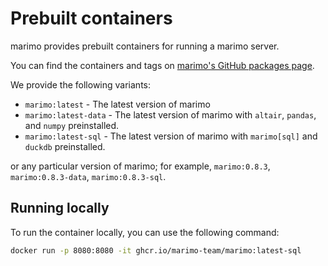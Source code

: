 # Prebuilt containers

marimo provides prebuilt containers for running a marimo server.

You can find the containers and tags on [marimo's GitHub packages page](https://github.com/marimo-team/marimo/pkgs/container/marimo).

We provide the following variants:

- `marimo:latest` - The latest version of marimo
- `marimo:latest-data` - The latest version of marimo with `altair`, `pandas`, and `numpy` preinstalled.
- `marimo:latest-sql` - The latest version of marimo with `marimo[sql]` and `duckdb` preinstalled.

or any particular version of marimo; for example, `marimo:0.8.3`, `marimo:0.8.3-data`, `marimo:0.8.3-sql`.

## Running locally

To run the container locally, you can use the following command:

```bash
docker run -p 8080:8080 -it ghcr.io/marimo-team/marimo:latest-sql
```
